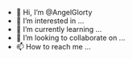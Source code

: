 - 👋 Hi, I’m @AngelGlorty
- 👀 I’m interested in ...
- 🌱 I’m currently learning ...
- 💞️ I’m looking to collaborate on ...
- 📫 How to reach me ...

<!---
AngelGlorty/AngelGlorty is a ✨ special ✨ repository because its `README.md` (this file) appears on your GitHub profile.
You can click the Preview link to take a look at your changes.
--->
